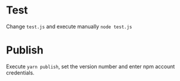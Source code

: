 # Test
Change `test.js` and execute manually `node test.js`

# Publish
Execute `yarn publish`, set the version number and enter npm account credentials.
